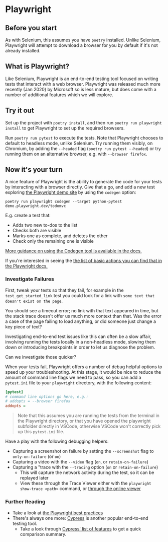 # Playwright

## Before you start

As with Selenium, this assumes you have `poetry` installed. Unlike Selenium, Playwright will attempt to download a browser for you by default if it's not already installed.

## What is Playwright?

Like Selenium, Playwright is an end-to-end testing tool focused on writing tests that interact with a web browser. Playwright was released much more recently (Jan 2020) by Microsoft so is less mature, but does come with a number of additional features which we will explore.

## Try it out

Set up the project with `poetry install`, and then run `poetry run playwright install` to get Playwright to set up the required browsers.

Run `poetry run pytest` to execute the tests. Note that Playwright chooses to default to headless mode, unlike Selenium. Try running them visibly, on Chromium, by adding the `--headed` flag (`poetry run pytest --headed`) or try running them on an alternative browser, e.g. with `--browser firefox`.

## Now it's your turn

A nice feature of Playwright is the ability to generate the code for your tests by interacting with a browser directly. Give that a go, and add a new test exploring [the Playwright demo site](https://demo.playwright.dev/todomvc) by using the `codegen` option:
```
poetry run playwright codegen --target python-pytest demo.playwright.dev/todomvc
```

E.g. create a test that:
* Adds two new to-dos to the list
* Checks both are visible
* Marks one as complete, and deletes the other
* Check only the remaining one is visible

[More guidance on using the Codegen tool is available in the docs.](https://playwright.dev/python/docs/codegen-intro#running-codegen)

If you're interested in seeing the [the list of basic actions you can find that in the Playwright docs.](https://playwright.dev/python/docs/writing-tests#basic-actions)

### Investigate Failures

First, tweak your tests so that they fail, for example in the `test_get_started_link` test you could look for a link with `some text that doesn't exist on the page`.

You should see a timeout error; no link with that text appeared in time, but the stack trace doesn't offer us much more context than that. Was the error a case of the page failing to load anything, or did someone just change a key piece of text?

Investigating end-to-end test issues like this can often be a slow affair, involving running the tests locally in a non-headless mode, slowing them down or introducing breakpoints in order to let us diagnose the problem.

Can we investigate those quicker?

When your tests fail, Playwright offers a number of debug helpful options to speed up your troubleshooting. At this stage, it would be nice to reduce the amount of command line flags we need to pass, so you can add a `pytest.ini` file to your `playwright` directory, with the following content:
```ini
[pytest]
# command line options go here, e.g.:
# addopts = --browser firefox
addopts = 
```

> Note that this assumes you are running the tests from the terminal in the Playwright directory, or that you have opened the playwright subfolder directly in VSCode, otherwise VSCode won't correctly pick up this `pytest.ini` file.

Have a play with the following debugging helpers:
* Capturing a screenshot on failure by setting the `--screenshot` flag to `only-on-failure` (or `on`)
* Capturing a video with the `--video` flag (`on`, or `retain-on-failure`)
* Capturing a "trace with the `--tracing` option (`on` or `retain-on-failure`)
  * This will capture the network activity during the test, so it can be replayed later
  * View these through the Trace Viewer either with the `playwright show-trace <path>` command, or [through the online viewer](https://trace.playwright.dev/)

### Further Reading

- Take a look at [the Playwright best practices](https://playwright.dev/docs/best-practices)
- There's always one more: [Cypress](https://www.cypress.io/) is another popular end-to-end testing tool.
  - Take a look through [Cypress' list of features](https://docs.cypress.io/guides/overview/why-cypress#Features) to get a quick comparison summary.